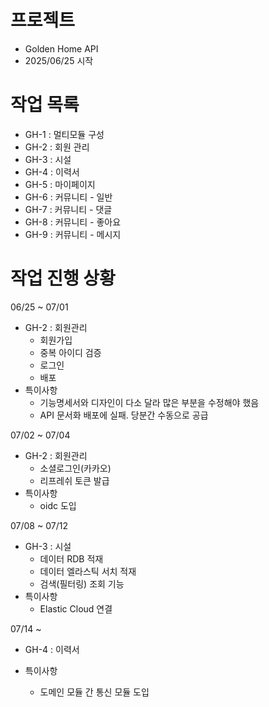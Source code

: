 # 프로젝트
- Golden Home API
- 2025/06/25 시작

# 작업 목록

- GH-1 : 멀티모듈 구성
- GH-2 : 회원 관리
- GH-3 : 시설
- GH-4 : 이력서
- GH-5 : 마이페이지
- GH-6 : 커뮤니티 - 일반
- GH-7 : 커뮤니티 - 댓글
- GH-8 : 커뮤니티 - 좋아요
- GH-9 : 커뮤니티 - 메시지

# 작업 진행 상황
06/25 ~ 07/01
- GH-2 : 회원관리
  - 회원가입
  - 중복 아이디 검증
  - 로그인
  - 배포
- 특이사항
  - 기능명세서와 디자인이 다소 달라 많은 부분을 수정해야 했음
  - API 문서화 배포에 실패. 당분간 수동으로 공급


07/02 ~ 07/04
- GH-2 : 회원관리
  - 소셜로그인(카카오)
  - 리프레쉬 토큰 발급 
- 특이사항
  - oidc 도입

07/08 ~ 07/12
- GH-3 : 시설
  - 데이터 RDB 적재
  - 데이터 엘라스틱 서치 적재
  - 검색(필터링) 조회 기능
- 특이사항
  - Elastic Cloud 연결

07/14 ~ 
- GH-4 : 이력서

- 특이사항
  - 도메인 모듈 간 통신 모듈 도입